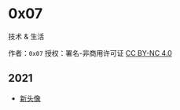 # 0x07

技术 & 生活

作者：`0x07`
授权：署名-非商用许可证 [CC BY-NC 4.0](https://creativecommons.org/licenses/by-nc/4.0/)


## 2021
- [新头像](./2021/logo.md)

